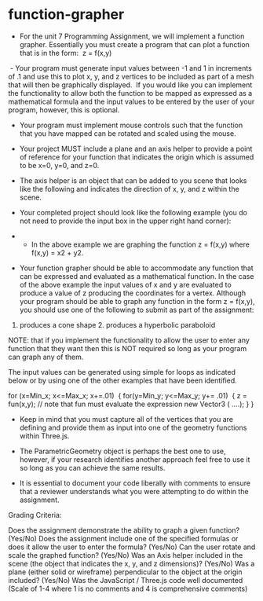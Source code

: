 # function-grapher
- For the unit 7 Programming Assignment, we will implement a function grapher. Essentially you must create a program that can plot a function that is in the form:
 z = f(x,y)

 - Your program must generate input values between -1 and 1 in increments of .1 and use this to plot x, y, and z vertices to be included as part of a mesh that will then be graphically displayed. 
 If you would like you can implement the functionality to allow both the function to be mapped as expressed as a mathematical formula and the input values to be entered by the user of your program, however, this is optional.

- Your program must implement mouse controls such that the function that you have mapped can be rotated and scaled using the mouse.

- Your project MUST include a plane and an axis helper to provide a point of reference for your function that indicates the origin which is assumed to be x=0, y=0, and z=0.

- The axis helper is an object that can be added to you scene that looks like the following and indicates the direction of x, y, and z within the scene.
- Your completed project should look like the following example (you do not need to provide the input box in the upper right hand corner):
- - In the above example we are graphing the function z = f(x,y) where f(x,y) = x2 + y2. 

- Your function grapher should be able to accommodate any function that can be expressed and evaluated as a mathematical function. In the case of the above example the input values of x and y are evaluated to produce a value of z producing the coordinates for a vertex. Although your program should be able to graph any function in the form z = f(x,y), you should use one of the following to submit as part of the assignment:

1. produces a cone shape 2. produces a hyperbolic paraboloid

NOTE: that if you implement the functionality to allow the user to enter any function that they want then this is NOT required so long as your program can graph any of them.

The input values can be generated using simple for loops as indicated below or by using one of the other examples that have been identified.


for (x=Min_x; x<=Max_x; x+=.01)  { for(y=Min_y; y<=Max_y; y+= .01)  { z = fun(x,y); // note that fun must evaluate the expression new Vector3 ( ….); } }


- Keep in mind that you must capture all of the vertices that you are defining and provide them as input into one of the geometry functions within Three.js. 

- The ParametricGeometry object is perhaps the best one to use, however, if your research identifies another approach feel free to use it so long as you can achieve the same results.

- It is essential to document your code liberally with comments to ensure that a reviewer understands what you were attempting to do within the assignment. 

Grading Criteria:

Does the assignment demonstrate the ability to graph a given function? (Yes/No)
Does the assignment include one of the specified formulas or does it allow the user to enter the formula? (Yes/No)
Can the user rotate and scale the graphed function? (Yes/No)
Was an Axis helper included in the scene (the object that indicates the x, y, and z dimensions)? (Yes/No)
Was a plane (either solid or wireframe) perpendicular to the object at the origin included? (Yes/No)
Was the JavaScript / Three.js code well documented (Scale of 1-4 where 1 is no comments and 4 is comprehensive comments)
